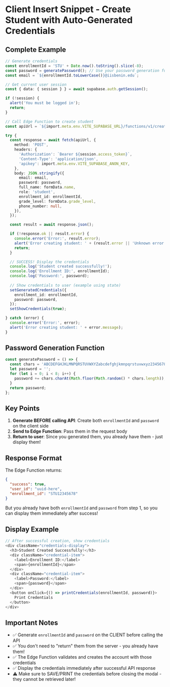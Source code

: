 # Client Insert Snippet - Create Student with Auto-Generated Credentials

## Complete Example

```typescript
// Generate credentials
const enrollmentId = 'STU' + Date.now().toString().slice(-8);
const password = generatePassword(); // Use your password generation function
const email = `${enrollmentId.toLowerCase()}@iisbenin.edu`;

// Get current user session
const { data: { session } } = await supabase.auth.getSession();

if (!session) {
  alert('You must be logged in');
  return;
}

// Call Edge Function to create student
const apiUrl = `${import.meta.env.VITE_SUPABASE_URL}/functions/v1/create-user-account`;

try {
  const response = await fetch(apiUrl, {
    method: 'POST',
    headers: {
      'Authorization': `Bearer ${session.access_token}`,
      'Content-Type': 'application/json',
      'apikey': import.meta.env.VITE_SUPABASE_ANON_KEY,
    },
    body: JSON.stringify({
      email: email,
      password: password,
      full_name: formData.name,
      role: 'student',
      enrollment_id: enrollmentId,
      grade_level: formData.grade_level,
      phone_number: null,
    }),
  });

  const result = await response.json();

  if (!response.ok || result.error) {
    console.error('Error:', result.error);
    alert('Error creating student: ' + (result.error || 'Unknown error'));
    return;
  }

  // SUCCESS! Display the credentials
  console.log('Student created successfully!');
  console.log('Enrollment ID:', enrollmentId);
  console.log('Password:', password);
  
  // Show credentials to user (example using state)
  setGeneratedCredentials({
    enrollment_id: enrollmentId,
    password: password,
  });
  setShowCredentials(true);

} catch (error) {
  console.error('Error:', error);
  alert('Error creating student: ' + error.message);
}
```

## Password Generation Function

```typescript
const generatePassword = () => {
  const chars = 'ABCDEFGHJKLMNPQRSTUVWXYZabcdefghjkmnpqrstuvwxyz23456789';
  let password = '';
  for (let i = 0; i < 8; i++) {
    password += chars.charAt(Math.floor(Math.random() * chars.length));
  }
  return password;
};
```

## Key Points

1. **Generate BEFORE calling API**: Create both `enrollmentId` and `password` on the client side
2. **Send to Edge Function**: Pass them in the request body
3. **Return to user**: Since you generated them, you already have them - just display them!

## Response Format

The Edge Function returns:
```json
{
  "success": true,
  "user_id": "uuid-here",
  "enrollment_id": "STU12345678"
}
```

But you already have both `enrollmentId` and `password` from step 1, so you can display them immediately after success!

## Display Example

```typescript
// After successful creation, show credentials
<div className="credentials-display">
  <h3>Student Created Successfully!</h3>
  <div className="credential-item">
    <label>Enrollment ID:</label>
    <span>{enrollmentId}</span>
  </div>
  <div className="credential-item">
    <label>Password:</label>
    <span>{password}</span>
  </div>
  <button onClick={() => printCredentials(enrollmentId, password)}>
    Print Credentials
  </button>
</div>
```

## Important Notes

- ✅ Generate `enrollmentId` and `password` on the CLIENT before calling the API
- ✅ You don't need to "return" them from the server - you already have them!
- ✅ The Edge Function validates and creates the account with those credentials
- ✅ Display the credentials immediately after successful API response
- ⚠️ Make sure to SAVE/PRINT the credentials before closing the modal - they cannot be retrieved later!
